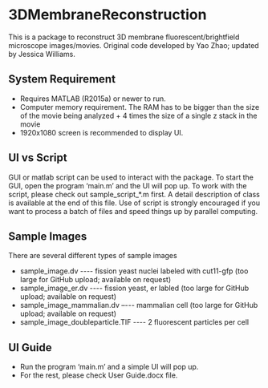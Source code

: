 # 3DMembraneReconstruction

This is a package to reconstruct 3D membrane fluorescent/brightfield microscope images/movies. Original code developed by Yao Zhao; updated by Jessica Williams.

## System Requirement

- Requires MATLAB (R2015a) or newer to run. 
- Computer memory requirement. The RAM has to be bigger than the size of the movie being analyzed + 4 times the size of a single z stack in the movie
- 1920x1080 screen is recommended to display UI.

## UI vs Script
GUI or matlab script can be used to interact with the package. To start the GUI, open the program ‘main.m’ and the UI will pop up. To work with the script, please check out sample_script_*.m first. A detail description of class is available at the end of this file. Use of script is strongly encouraged if you want to process a batch of files and speed things up by parallel computing.

## Sample Images
There are several different types of sample images
- sample_image.dv ---- fission yeast nuclei labeled with cut11-gfp (too large for GitHub upload; available on request)
- sample_image_er.dv ---- fission yeast, er labled (too large for GitHub upload; available on request)
- sample_image_mammalian.dv –--- mammalian cell (too large for GitHub upload; available on request)
- sample_image_doubleparticle.TIF ---- 2 fluorescent particles per cell

## UI Guide

- Run the program ‘main.m’ and a simple UI will pop up.
- For the rest, please check User Guide.docx file.
